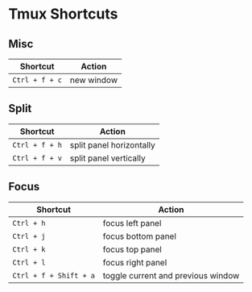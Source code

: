 # Tmux Shortcuts

## Misc
| Shortcut                | Action                               |
|-------------------------|--------------------------------------|
| `Ctrl + f + c`          | new window                           |

## Split
| Shortcut                | Action                               |
|-------------------------|--------------------------------------|
| `Ctrl + f + h`          | split panel horizontally             |
| `Ctrl + f + v`          | split panel vertically               |

## Focus
| Shortcut                | Action                               |
|-------------------------|--------------------------------------|
| `Ctrl + h`              | focus left panel                     |
| `Ctrl + j`              | focus bottom panel                   |
| `Ctrl + k`              | focus top panel                      |
| `Ctrl + l`              | focus right panel                    |
| `Ctrl + f + Shift + a`  | toggle current and previous window   |
